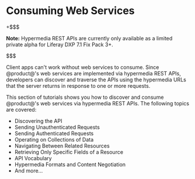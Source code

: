 # Consuming Web Services [](id=consuming-web-services)

+$$$

**Note:** Hypermedia REST APIs are currently only available as a limited private 
alpha for Liferay DXP 7.1 Fix Pack 3+. 

$$$

Client apps can't work without web services to consume. Since @product@'s web
services are implemented via hypermedia REST APIs, developers can discover and
traverse the APIs using the hypermedia URLs that the server returns in response
to one or more requests. 

This section of tutorials shows you how to discover and consume @product@'s web 
services via hypermedia REST APIs. The following topics are covered:

-   Discovering the API
-   Sending Unauthenticated Requests
-   Sending Authenticated Requests
-   Operating on Collections of Data
-   Navigating Between Related Resources
-   Retrieving Only Specific Fields of a Resource
-   API Vocabulary
-   Hypermedia Formats and Content Negotiation
-   And more...

